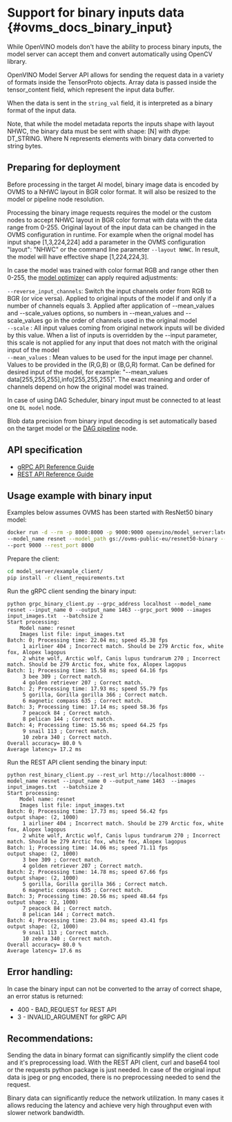 # Support for binary inputs data {#ovms_docs_binary_input}

While OpenVINO models don't have the ability to process binary inputs, the model server can accept them and convert
automatically using OpenCV library.

OpenVINO Model Server API allows for sending the request data in a variety of formats inside the TensorProto objects.
Array data is passed inside the tensor_content field, which represent the input data buffer.

When the data is sent in the `string_val` field, it is interpreted as a binary format of the input data.

Note, that while the model metadata reports the inputs shape with layout NHWC, the binary data must be sent with 
shape: [N] with dtype: DT_STRING. Where N represents elements with binary data converted to string bytes.

## Preparing for deployment
Before processing in the target AI model, binary image data is encoded by OVMS to a NHWC layout in BGR color format.
It will also be resized to the model or pipeline node resolution.

Processing the binary image requests requires the model or the custom nodes to accept NHWC layout in BGR color 
format with data with the data range from 0-255. Original layout of the input data can be changed in the 
OVMS configuration in runtime. For example when the orignal model has input shape [1,3,224,224] add a parameter
in the OVMS configuration "layout": "NHWC" or the command line parameter `--layout NHWC`. In result, the model will
have effective shape [1,224,224,3].

In case the model was trained with color format RGB and range other then 0-255, the [model optimizer](tf_model_binary_input.md) can apply required adjustments:
  
```--reverse_input_channels```: Switch the input channels order from RGB to BGR (or vice versa). Applied to original inputs of the model if and only if a number of channels equals 3. Applied after application of --mean_values and --scale_values options, so numbers in --mean_values and  --scale_values go in the order of channels used in the original model  
```--scale``` : All input values coming from original network inputs  will be divided by this value. When a list of inputs  is overridden by the --input parameter, this scale is  not applied for any input that does not match with the  original input of the model  
```--mean_values``` :  Mean values to be used for the input image per  channel. Values to be provided in the (R,G,B) or (B,G,R) format. Can be defined for desired input of the model, for example: "--mean_values data[255,255,255],info[255,255,255]". The exact meaning and order of channels depend on how the original model was trained.

In case of using DAG Scheduler, binary input must be connected to at least one `DL model` node.

Blob data precision from binary input decoding is set automatically based on the target model or the [DAG pipeline](dag_scheduler.md) node.

## API specification

- [gRPC API Reference Guide](./model_server_grpc_api.md)
- [REST API Reference Guide](./model_server_rest_api.md)

## Usage example with binary input

Examples below assumes OVMS has been started with ResNet50 binary model:

```bash
docker run -d --rm -p 8000:8000 -p 9000:9000 openvino/model_server:latest \
--model_name resnet --model_path gs://ovms-public-eu/resnet50-binary --layout NHWC --batch_size 2 --plugin_config '{"CPU_THROUGHPUT_STREAMS": "1"}' \
--port 9000 --rest_port 8000
```

Prepare the client:
```bash
cd model_server/example_client/
pip install -r client_requirements.txt
```

Run the gRPC client sending the binary input:
```
python grpc_binary_client.py --grpc_address localhost --model_name resnet --input_name 0 --output_name 1463 --grpc_port 9000 --images input_images.txt  --batchsize 2
Start processing:
	Model name: resnet
	Images list file: input_images.txt
Batch: 0; Processing time: 22.04 ms; speed 45.38 fps
	 1 airliner 404 ; Incorrect match. Should be 279 Arctic fox, white fox, Alopex lagopus
	 2 white wolf, Arctic wolf, Canis lupus tundrarum 270 ; Incorrect match. Should be 279 Arctic fox, white fox, Alopex lagopus
Batch: 1; Processing time: 15.58 ms; speed 64.16 fps
	 3 bee 309 ; Correct match.
	 4 golden retriever 207 ; Correct match.
Batch: 2; Processing time: 17.93 ms; speed 55.79 fps
	 5 gorilla, Gorilla gorilla 366 ; Correct match.
	 6 magnetic compass 635 ; Correct match.
Batch: 3; Processing time: 17.14 ms; speed 58.36 fps
	 7 peacock 84 ; Correct match.
	 8 pelican 144 ; Correct match.
Batch: 4; Processing time: 15.56 ms; speed 64.25 fps
	 9 snail 113 ; Correct match.
	 10 zebra 340 ; Correct match.
Overall accuracy= 80.0 %
Average latency= 17.2 ms
```

Run the REST API client sending the binary input:
```
python rest_binary_client.py --rest_url http://localhost:8000 --model_name resnet --input_name 0 --output_name 1463  --images input_images.txt  --batchsize 2
Start processing:
	Model name: resnet
	Images list file: input_images.txt
Batch: 0; Processing time: 17.73 ms; speed 56.42 fps
output shape: (2, 1000)
	 1 airliner 404 ; Incorrect match. Should be 279 Arctic fox, white fox, Alopex lagopus
	 2 white wolf, Arctic wolf, Canis lupus tundrarum 270 ; Incorrect match. Should be 279 Arctic fox, white fox, Alopex lagopus
Batch: 1; Processing time: 14.06 ms; speed 71.11 fps
output shape: (2, 1000)
	 3 bee 309 ; Correct match.
	 4 golden retriever 207 ; Correct match.
Batch: 2; Processing time: 14.78 ms; speed 67.66 fps
output shape: (2, 1000)
	 5 gorilla, Gorilla gorilla 366 ; Correct match.
	 6 magnetic compass 635 ; Correct match.
Batch: 3; Processing time: 20.56 ms; speed 48.64 fps
output shape: (2, 1000)
	 7 peacock 84 ; Correct match.
	 8 pelican 144 ; Correct match.
Batch: 4; Processing time: 23.04 ms; speed 43.41 fps
output shape: (2, 1000)
	 9 snail 113 ; Correct match.
	 10 zebra 340 ; Correct match.
Overall accuracy= 80.0 %
Average latency= 17.6 ms
```

## Error handling:
In case the binary input can not be converted to the array of correct shape, an error status is returned:
- 400 - BAD_REQUEST for REST API
- 3 - INVALID_ARGUMENT for gRPC API


## Recommendations:

Sending the data in binary format can significantly simplify the client code and it's preprocessing load. With the REST API
client, curl and base64 tool or the requests python package is just needed. In case of the original input data is jpeg or png 
encoded, there is no preprocessing needed to send the request.

Binary data can significantly reduce the network utilization. In many cases it allows reducing the latency and achieve
very high throughput even with slower network bandwidth.
